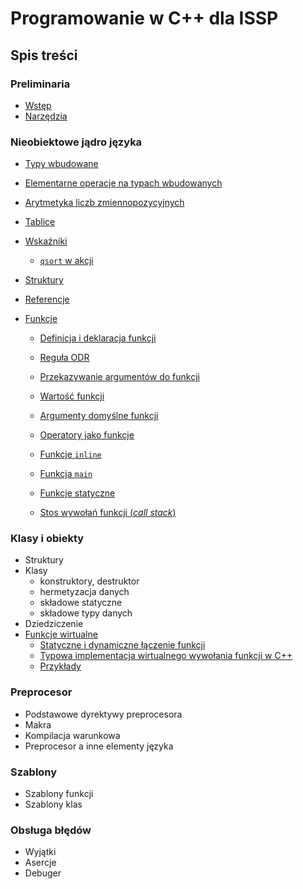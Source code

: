 # Programowanie w C++ dla ISSP

## Spis treści

### Preliminaria

- [Wstęp](./00-wstep.md)
- [Narzędzia](./01-narzędzia.md)


### Nieobiektowe jądro języka

- [Typy wbudowane](./02-typy-wbudowane.md)

- [Elementarne operacje na typach wbudowanych](./03-elementarne-operacje.md)

- [Arytmetyka liczb zmiennopozycyjnych](./04-arytmetyka-zmiennopozycyjna.md)

- [Tablice](05-tablice.md)
- [Wskaźniki](./06-wskazniki.md)
  - [`qsort` w akcji](06a-qsort.md)

- [Struktury](./07-struktury.md)
- [Referencje](./08-referencje.md)
- [Funkcje](./08-funkcje.md)
  - [Definicja i deklaracja funkcji](./08a-deklaracja-i-definicja.md)
  - [Reguła ODR](./08b-regula-ODR.md)

  - [Przekazywanie argumentów do funkcji](./08c-argumenty-funkcji.md)

  - [Wartość funkcji](./08d-wartosc-funkcji.md)

  - [Argumenty domyślne funkcji](./08e-argumenty-domyslne.md)

  - [Operatory jako funkcje](./08o-operatory.md)

  - [Funkcje `inline`](./08f-funkcje-inline.md)

  - [Funkcja `main`](./08g-funkcja-main.md)

  - [Funkcje statyczne](./08h-funkcje-statyczne.md)

  - [Stos wywołań funkcji (*call stack*)](./08i-call-stack.md)


### Klasy i obiekty

- Struktury
- Klasy
  - konstruktory, destruktor
  - hermetyzacja danych
  - składowe statyczne
  - składowe typy danych
- Dziedziczenie
- [Funkcje wirtualne](./14-funkcje.wirtualne.md)
  - [Statyczne i dynamiczne łączenie funkcji](14a-laczenie-funkcji.md)
  - [Typowa implementacja wirtualnego wywołania funkcji w C++](14b-wywolanie-wirtualne.md)
  - [Przykłady](14c-przyklady-wirtualne.md) 


### Preprocesor

- Podstawowe dyrektywy preprocesora
- Makra
- Kompilacja warunkowa
- Preprocesor a inne elementy języka

### Szablony

- Szablony funkcji
- Szablony klas

### Obsługa błędów

- Wyjątki
- Asercje
- Debuger

